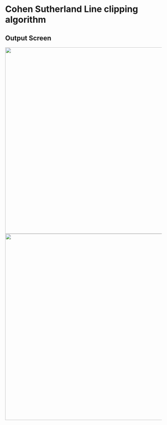 # Cohen Sutherland Line clipping algorithm


## Output Screen

<Img src = "https://user-images.githubusercontent.com/65994349/197944942-4721a7c3-4e29-4886-800e-b5b432e35f23.png" width = "600"/>

<Img src = "https://user-images.githubusercontent.com/65994349/197944992-8d961788-aaba-4baa-a94a-44829c1ec364.png" width = "600"/>

